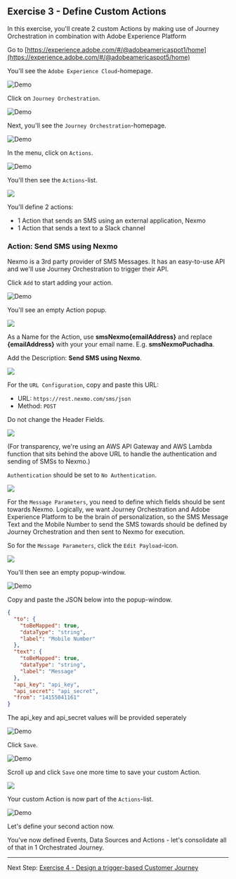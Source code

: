 ## Exercise 3 - Define Custom Actions

In this exercise, you'll create 2 custom Actions by making use of Journey Orchestration in combination with Adobe Experience Platform

Go to [https://experience.adobe.com/#/@adobeamericaspot1/home](https://experience.adobe.com/#/@adobeamericaspot5/home)

You'll see the `Adobe Experience Cloud`-homepage.

![Demo](./images/aec.png)

Click on `Journey Orchestration`.

![Demo](./images/aecjo.png)

Next, you'll see the `Journey Orchestration`-homepage.

![Demo](./images/aecjoh.png)

In the menu, click on `Actions`.

![Demo](./images/menuactions.png)

You'll then see the `Actions`-list.

<!---
![Demo](./images/acthome.png)
--->

<kbd><img src="./images/acthome.png"  /></kdb>

You'll define 2 actions:

- 1 Action that sends an SMS using an external application, Nexmo
- 1 Action that sends a text to a Slack channel

### Action: Send SMS using Nexmo

Nexmo is a 3rd party provider of SMS Messages. It has an easy-to-use API and we'll use Journey Orchestration to trigger their API.

Click `Add` to start adding your action.

![Demo](./images/add.png)

You'll see an empty Action popup.

<!---
![Demo](./images/emptyact.png)
--->

<kbd><img src="./images/emptyact.png"  /></kdb>

As a Name for the Action, use **smsNexmo{emailAddress}** and replace **{emailAddress}** with your your email name. E.g. **smsNexmoPuchadha**.

Add the Description: **Send SMS using Nexmo**.

<!---
![Demo](./images/nexmoname.png)
--->

<kbd><img src="./images/nexmoname.png"  /></kdb>

For the `URL Configuration`, copy and paste this URL:

- URL: `https://rest.nexmo.com/sms/json`
- Method: `POST`

Do not change the Header Fields.

<!---
![Demo](./images/nexmourl.png)
--->

<kbd><img src="./images/nexmourl.png"  /></kdb>

(For transparency, we're using an AWS API Gateway and AWS Lambda function that sits behind the above URL to handle the authentication and sending of SMSs to Nexmo.)

`Authentication` should be set to `No Authentication`.

<!---
![Demo](./images/nexmoauth.png)
--->

<kbd><img src="./images/nexmoauth.png"  /></kdb>

For the `Message Parameters`, you need to define which fields should be sent towards Nexmo. Logically, we want Journey Orchestration and Adobe Experience Platform to be the brain of personalization, so the SMS Message Text and the Mobile Number to send the SMS towards should be defined by Journey Orchestration and then sent to Nexmo for execution.

So for the `Message Parameters`, click the `Edit Payload`-icon.

<!---
![Demo](./images/nexmomsgp.png)
--->

<kbd><img src="./images/nexmomsgp.png"  /></kdb>

You'll then see an empty popup-window.

![Demo](./images/nexmomsgpopup.png)

Copy and paste the JSON below into the popup-window.

```json
{
  "to": {
    "toBeMapped": true,
    "dataType": "string",
    "label": "Mobile Number"
  },
  "text": {
    "toBeMapped": true,
    "dataType": "string",
    "label": "Message"
  },
  "api_key": "api_key",
  "api_secret": "api_secret",
  "from": "14155041161"
}
```

The api_key and api_secret values will be provided seperately

![Demo](./images/nexmomsgpopup1.png)

Click `Save`.

![Demo](./images/nexmomsgpopup2.png)

Scroll up and click `Save` one more time to save your custom Action.

<!---
![Demo](./images/nexmomsgpopup3.png)
--->

<kbd><img src="./images/nexmomsgpopup3.png"  /></kdb>

Your custom Action is now part of the `Actions`-list.

![Demo](./images/nexmodone.png)

Let's define your second action now.

You've now defined Events, Data Sources and Actions - let's consolidate all of that in 1 Orchestrated Journey.

---

Next Step: [Exercise 4 - Design a trigger-based Customer Journey](./Exercise4-Journey.md)
